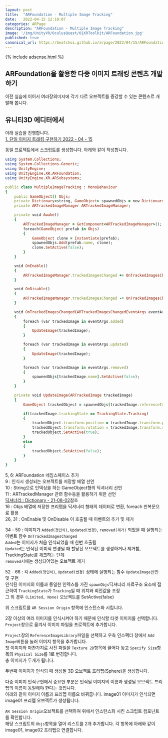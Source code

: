 ```yaml
---
layout: post
title:  "ARFoundation - Multiple Image Tracking"
date:   2022-04-15 12:10:07
categories: ARPage
description: "ARFoundation - Multiple Image Tracking"
image: '/img/UnityVR/OculusQuest/01XRToolkit/ARFoundation.jpg'
published: true
canonical_url: https://beatchoi.github.io/arpage/2022/04/15/ARFoundationMultipleImageTracking/
---
```

  
  {% include adsense.html %}    
  
  
## ARFoundation을 활용한 다중 이미지 트래킹 콘텐츠 개발하기 
이전 실습에 이어서 여러장의미지에 각기 다르 오브젝트를 증강할 수 있는 콘텐츠르 개발해 봅니다.   
  
## 유니티3D 에디터에서  

아래 실습을 진행합니다.  
[1. 단일 이미지 트래킹 구현하기 2022 - 04 - 15](https://beatchoi.github.io/arpage/2022/04/15/ARFoundationImageTracking/)  
  
  
동일 프로젝트에서 스크립트를 생성합니다. 아래와 같이 작성합니다.  
  
```ruby
using System.Collections;
using System.Collections.Generic;
using UnityEngine;
using UnityEngine.XR.ARFoundation;
using UnityEngine.XR.ARSubsystems;

public class MultipleImageTracking : MonoBehaviour
{
    public GameObject[] Objs;
    private Dictionary<string, GameObject> spawnedObjs = new Dictionary<string, GameObject>();
    private ARTrackedImageManager ARTrackedImageManager;

    private void Awake()
    {
        ARTrackedImageManager = GetComponent<ARTrackedImageManager>();
        foreach(GameObject prefab in Objs)
        {
            GameObject clone = Instantiate(prefab);
            spawnedObjs.Add(prefab.name, clone);
            clone.SetActive(false);
        }
    }

    void OnEnable()
    {
        ARTrackedImageManager.trackedImagesChanged += OnTrackedImagesChanged;
    }

    void OnDisable()
    {
        ARTrackedImageManager.trackedImagesChanged -= OnTrackedImagesChanged;
    }

    void OnTrackedImagesChanged(ARTrackedImagesChangedEventArgs eventArgs)
    {
        foreach (var trackedImage in eventArgs.added)
        {
            UpdateImage(trackedImage);
        }

        foreach (var trackedImage in eventArgs.updated)
        {
            UpdateImage(trackedImage);
        }

        foreach (var trackedImage in eventArgs.removed)
        {
            spawnedObjs[trackedImage.name].SetActive(false);
        }
    }

    private void UpdateImage(ARTrackedImage trackedImage)
    {
        GameObject trackedObject = spawnedObjs[trackedImage.referenceImage.name];

        if(trackedImage.trackingState == TrackingState.Tracking)
        {
            trackedObject.transform.position = trackedImage.transform.position;
            trackedObject.transform.rotation = trackedImage.transform.rotation;
            trackedObject.SetActive(true);
        }
        else
        {
            trackedObject.SetActive(false);
        }
    }
}
```
5, 6: ARFoundation 네임스페이스 추가  
9   : 인식시 생성되는 오브젝트를 저장할 배열 선언  
10  : String으로 인덱싱을 하는 GameObject형의 딕셔너리 선언  
11  : ARTrackedManager 관련 함수등을 활용하기 위한 선언  
[딕셔너리:: Dictionary - 21-08-02](https://beatchoi.github.io/unity3d/basics/2021/08/02/DataStructureDictionary/)참조  
16  : Objs 배열에 저장한 프리펩을 딕셔너리 형태의 데이터로 변환, foreach 반복문으로 활용  
26, 31 : OnEnable 및 OnDisable 이 호출될 때 이벤트의 추가 및 제거  
  
34 - 50 : 이미지가 `Added(첫인식)`, `Updated(변경)`, `removed(제거)` 되었을 때 실행되는 이벤트 함수 `OnTrackedImagesChanged`  
          `Added`는 이미지가 처음 인식되었을 때 한번 호출됨  
          `Updated`는 인식된 이미직 변경될 때 할당된 오브젝트를 생성하거나 제거함, TrackingState를 체크하는 단계    
          `removed`시에는 생성되어있는 오브젝트 제거  
          
52 - 66 : 각 `Added(첫인식)`, `Updated(변경)` 상태에 실행되는 함수 `UpdateImage`선언 및 구현  
          인식된 이미지의 이름과 동일한 인덱스를 가진 `spawnObjs`딕셔너리 자료구조 요소에 접근하여 `TrackingState`가 `Tracking`일 때 위치와 회전값을 조정  
          그 외 경우 `(Limited, None)` 오브젝트를 SetActive(false)  

        
위 스크립트를 `AR Session Origin` 항목에 인스턴스화 시킵니다.  
  
  
2장 이상의 여러 이미지를 인식시켜야 하기 때문에 인식할 타겟 이미지를 선택합니다.    
`Project`창으로 옮겨서 이미지 파일을 프로젝트에 추가합니다.    
  
  
`Project`창의 `ReferenceImageLibrary`파일을 선택하고 우측 인스펙터 창에서 `Add Image`버튼을 눌러 이미지 항목을 추가합니다.  
첫 이미지와 마찬가지로 사진 파일을 `Texture 2D`항목에 끌어다 놓고 `Specify Size`항목의 `Physical Size`를 1로 변경합니다.  
총 이미지가 두개가 됩니다.    
  
  
두번째 이미지가 인식되 때 생성될 3D 오브젝트 프리펩(Sphere)을 생성합니다.  
  
  
다중 이미지 인식구현에서 중요한 부분은 인식될 이미지의 이름과 생성될 오브젝트 프리펩의 이름이 동일해야 한다는 것입니다.  
아래와 같이 이미지 이름과 프리펩 이름으 바꿔줍니다. image01 이미지가 인식되면 image01 프리펩 오브젝트가 생성됩니다.  
  
  
`AR Session Origin`오브젝트를 선택하여 위에서 인스턴스화 시킨 스크립트 컴포넌트를 확인합니다.  
해당 스크립트의 `Objs`항목을 열어 리스트를 2개 추가합니다. 각 항목에 아래와 같이 image01, image02 프리펩으 연결합니다.  
  
  
  
        
        
